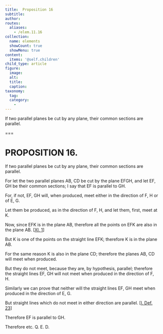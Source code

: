 ```yaml
---
title:  Proposition 16
subtitle: 
author:
routes:
  aliases:
    - /elem.11.16
collection:
  name: elements
  showCount: true
  showMenu: true
content:
  items: '@self.children'
child_type: article
figure:
  image:
  alt:
  title:
  caption:
taxonomy:
  tag:
  category:
    - 
---
```


<p><hi rend="ital">If two parallel planes be cut by any plane</hi>, <hi rend="ital">their common sections are parallel.</hi>
      </p>

===

<h1>PROPOSITION 16.</h1>
<p><span class="ital">If two parallel planes be cut by any plane</span>, <span class="ital">their common sections are parallel.</span>
      </p>

<p>For let the two parallel planes <span class="ital">AB</span>, <span class="ital">CD</span> be cut by the plane <span class="ital">EFGH</span>, and let <span class="ital">EF</span>, <span class="ital">GH</span> be their common sections; I say that <span class="ital">EF</span> is parallel to <span class="ital">GH</span>. 
      </p>

<p>For, if not, <span class="ital">EF</span>, <span class="ital">GH</span> will, when produced, meet either in the direction of <span class="ital">F</span>, <span class="ital">H</span> or of <span class="ital">E</span>, <span class="ital">G</span>. </p>

<p>Let them be produced, as in the direction of <span class="ital">F</span>, <span class="ital">H</span>, and let them, first, meet at <span class="ital">K</span>. </p>

<p>Now, since <span class="ital">EFK</span> is in the plane <span class="ital">AB</span>, therefore all the points on <span class="ital">EFK</span> are also in the plane <span class="ital">AB</span>. [<a href="/elem.11.1">XI. 1</a>] </p>

<p>But <span class="ital">K</span> is one of the points on the straight line <span class="ital">EFK</span>; therefore <span class="ital">K</span> is in the plane <span class="ital">AB</span>. </p>

<p>For the same reason <span class="ital">K</span> is also in the plane <span class="ital">CD</span>; therefore the planes <span class="ital">AB</span>, <span class="ital">CD</span> will meet when produced. </p>

<p>But they do not meet, because they are, by hypothesis, parallel; therefore the straight lines <span class="ital">EF</span>, <span class="ital">GH</span> will not meet when produced in the direction of <span class="ital">F</span>, <span class="ital">H</span>. </p>

<p>Similarly we can prove that neither will the straight lines <span class="ital">EF</span>, <span class="ital">GH</span> meet when produced in the direction of <span class="ital">E</span>, <span class="ital">G</span>. </p>

<p>But straight lines which do not meet in either direction are parallel. [<a href="/elem.1.def.23">I. Def. 23</a>] </p>

<p>Therefore <span class="ital">EF</span> is parallel to <span class="ital">GH</span>. </p>

<p>Therefore etc. Q. E. D.<pb n="301"/></p>
